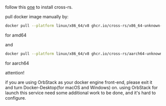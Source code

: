 follow this [one](https://github.com/cross-rs/cross/wiki/Getting-Started) to install cross-rs.

pull docker image manually by:

``` bash
docker pull --platform linux/x86_64/v8 ghcr.io/cross-rs/x86_64-unknown-linux-gnu:0.2.5
```

for amd64

and

``` bash
docker pull --platform linux/x86_64/v8 ghcr.io/cross-rs/aarch64-unknown-linux-gnu:0.2.5
```

for aarch64

attention!

if you are using OrbStack as your docker engine front-end,
please exit it and turn Docker-Desktop(for macOS and Windows) on.
using OrbStack for launch this service need some additional work to be done,
and it's hard to configure.